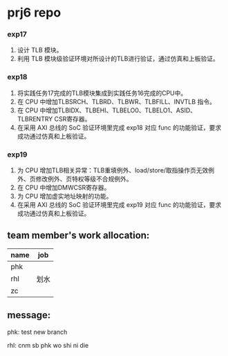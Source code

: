 # prj6 repo

### exp17

1. 设计 TLB 模块。
2. 利用 TLB 模块级验证环境对所设计的TLB进行验证，通过仿真和上板验证。

### exp18

1. 将实践任务17完成的TLB模块集成到实践任务16完成的CPU中。
2. 在 CPU 中增加TLBSRCH、TLBRD、TLBWR、TLBFILL、INVTLB 指令。
3. 在 CPU 中增加TLBIDX、TLBEHI、TLBELO0、TLBELO1、ASID、TLBRENTRY CSR寄存器。
4. 在采用 AXI 总线的 SoC 验证环境里完成 exp18 对应 func 的功能验证，要求成功通过仿真和上板验证。

### exp19

1. 为 CPU 增加TLB相关异常：TLB重填例外、load/store/取指操作页无效例外、页修改例外、页特权等级不合规例外。
2. 在 CPU 中增加DMWCSR寄存器。
3. 为 CPU 增加虚实地址映射的功能。
4. 在采用 AXI 总线的 SoC 验证环境里完成 exp19 对应 func 的功能验证，要求成功通过仿真和上板验证。

## team member's work allocation:

| name | job |
| ---- | --- |
| phk  |  |
| rhl  | 划水 |
| zc   |  |

## message:
phk: test new branch

rhl: cnm sb phk wo shi ni die
